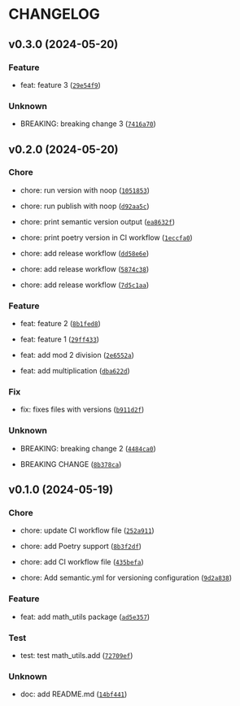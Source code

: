 # CHANGELOG



## v0.3.0 (2024-05-20)

### Feature

* feat: feature 3 ([`29e54f9`](https://github.com/daniel-pape/python-poetry-ci-example/commit/29e54f9147ae7166a5fceba8c383e2a980e338e1))

### Unknown

* BREAKING: breaking change 3 ([`7416a70`](https://github.com/daniel-pape/python-poetry-ci-example/commit/7416a707b0a24d86315a23887808e8b4dc12dd00))


## v0.2.0 (2024-05-20)

### Chore

* chore: run version with noop ([`1051853`](https://github.com/daniel-pape/python-poetry-ci-example/commit/1051853d55bf0bfda0c0382464cdf661095617d8))

* chore: run publish with noop ([`d92aa5c`](https://github.com/daniel-pape/python-poetry-ci-example/commit/d92aa5c2700c69b58b8c9fcd2fda3590e26710aa))

* chore: print semantic version output ([`ea8632f`](https://github.com/daniel-pape/python-poetry-ci-example/commit/ea8632fc273361da06df6e80bb789e1b7a9a6736))

* chore: print poetry version in CI workflow ([`1eccfa0`](https://github.com/daniel-pape/python-poetry-ci-example/commit/1eccfa0e5e24b86316d96e04be97825b6ad16b95))

* chore: add release workflow ([`dd58e6e`](https://github.com/daniel-pape/python-poetry-ci-example/commit/dd58e6ed655e262d468a76c1066cf8ce7b01a2d3))

* chore: add release workflow ([`5874c38`](https://github.com/daniel-pape/python-poetry-ci-example/commit/5874c38382725f0dd211d227aea8ef902377720c))

* chore: add release workflow ([`7d5c1aa`](https://github.com/daniel-pape/python-poetry-ci-example/commit/7d5c1aa75ef876a987f92cfb20cc971166ab198e))

### Feature

* feat: feature 2 ([`8b1fed8`](https://github.com/daniel-pape/python-poetry-ci-example/commit/8b1fed8367e11fa3dccafe2ed41806cac2203809))

* feat: feature 1 ([`29ff433`](https://github.com/daniel-pape/python-poetry-ci-example/commit/29ff4335aad8c0a162e65d91950880e4078ecfad))

* feat: add mod 2 division ([`2e6552a`](https://github.com/daniel-pape/python-poetry-ci-example/commit/2e6552a2715b0ed2d812667ad0a83f2b80f6bbdb))

* feat: add multiplication ([`dba622d`](https://github.com/daniel-pape/python-poetry-ci-example/commit/dba622d5b937a96343e33fcf3460eacd72994dc0))

### Fix

* fix: fixes files with versions ([`b911d2f`](https://github.com/daniel-pape/python-poetry-ci-example/commit/b911d2fe4cb55952b8b05926330cdf275ef7c7ed))

### Unknown

* BREAKING: breaking change 2 ([`4484ca0`](https://github.com/daniel-pape/python-poetry-ci-example/commit/4484ca0f07e601ed3ffe0652431a317e1980dac5))

* BREAKING CHANGE ([`8b378ca`](https://github.com/daniel-pape/python-poetry-ci-example/commit/8b378ca17906420d90c59ca5ea1cc094d3ec52a7))


## v0.1.0 (2024-05-19)

### Chore

* chore: update CI workflow file ([`252a911`](https://github.com/daniel-pape/python-poetry-ci-example/commit/252a911945daa814ac4099d8a102b0eee309490f))

* chore: add Poetry support ([`8b3f2df`](https://github.com/daniel-pape/python-poetry-ci-example/commit/8b3f2df53771940046e111f7b465c1982ab4be21))

* chore: add CI workflow file ([`435befa`](https://github.com/daniel-pape/python-poetry-ci-example/commit/435befa5951b134cd8ff4248728632272fa60a7c))

* chore: Add semantic.yml for versioning configuration ([`9d2a838`](https://github.com/daniel-pape/python-poetry-ci-example/commit/9d2a83884a18ad269aae7fe2dd2d2af14f62cd4d))

### Feature

* feat: add math_utils package ([`ad5e357`](https://github.com/daniel-pape/python-poetry-ci-example/commit/ad5e3572fd3b39464b15a352d8b1115c481f127d))

### Test

* test: test math_utils.add ([`72709ef`](https://github.com/daniel-pape/python-poetry-ci-example/commit/72709ef117068d2fc0e4fe729e4d07b8fe46320c))

### Unknown

* doc: add README.md ([`14bf441`](https://github.com/daniel-pape/python-poetry-ci-example/commit/14bf441fa09617872483a2459ff41964a91bff2f))
